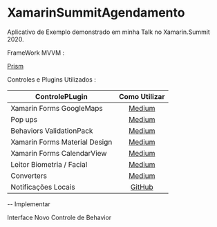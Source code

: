 # XamarinSummitAgendamento

Aplicativo de Exemplo demonstrado em minha Talk no Xamarin.Summit 2020.

FrameWork MVVM :

[Prism](https://medium.com/@bertuzzi/mvvm-em-a%C3%A7%C3%A3o-prism-library-configurando-o-prism-eb7c9b539a88)

Controles e Plugins Utilizados :

|ControlePLugin |Como Utilizar|
| ------------------- | :------------------: |
|Xamarin Forms GoogleMaps|[Medium](https://medium.com/@bertuzzi/o-x-do-xamarin-forms-mapas-mas-com-google-maps-d-e9b57071b4ec)|
|Pop ups|[Medium](https://medium.com/@bertuzzi/o-x-do-xamarin-forms-pop-ups-5cffa68ee3e)|
|Behaviors ValidationPack|[Medium](https://medium.com/@bertuzzi/meu-plugin-minha-vida-mascaras-e-valida%C3%A7%C3%B5es-b0544fece880)|
|Xamarin Forms Material Design|[Medium](https://medium.com/@bertuzzi/o-x-do-xamarin-forms-alterando-toda-interface-do-seu-app-xf-material-f1fd8dcb2e18)|
|Xamarin Forms CalendarView|[Medium](https://medium.com/@bertuzzi/o-x-do-xamarin-forms-calendar-view-b76a7fcf24e1)|
|Leitor Biometria / Facial|[Medium](https://medium.com/@bertuzzi/meu-plugin-minha-vida-leitor-biom%C3%A9trico-6a0266504e3d)|
|Converters|[Medium](https://medium.com/@bertuzzi/o-x-do-xamarin-forms-mascara-de-moeda-currency-converters-em-a%C3%A7%C3%A3o-769d9f0dc208)|
|Notificações Locais|[GitHub](https://github.com/thudugala/Plugin.LocalNotification)|

 
 -- Implementar
 
 Interface
 Novo Controle de Behavior



 
 
